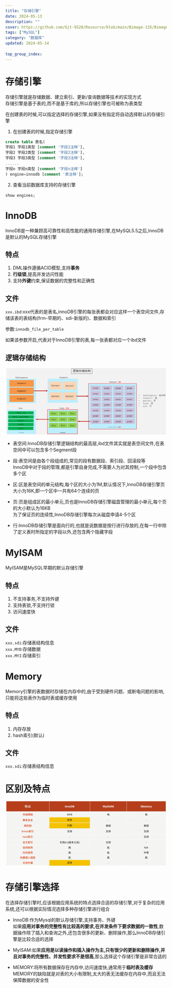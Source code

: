 ```yaml
---
title: "存储引擎"
date: 2024-05-13
description: ""
cover: https://github.com/Gjt-9520/Resource/blob/main/Bimage-135/Bimage15.jpg?raw=true
tags: ["MySQL"]
category: "数据库"
updated: 2024-05-14
 
top_group_index: 
---
```


# 存储引擎

存储引擎就是存储数据、建立索引、更新/查询数据等技术的实现方式                     
存储引擎是基于表的,而不是基于库的,所以存储引擎也可被称为表类型         

在创建表的时候,可以指定选择的存储引擎,如果没有指定将自动选择默认的存储引擎

1. 在创建表的时候,指定存储引擎

```sql
create table 表名(
字段1 字段1类型 [comment '字段1注释'],
字段2 字段2类型 [comment '字段2注释'],
字段3 字段3类型 [comment '字段3注释'],
......
字段n 字段n类型 [comment '字段n注释'] 
) engine=innodb [comment '表注释'];
```

2. 查看当前数据库支持的存储引擎

`show engines;`

# InnoDB

InnoDB是一种兼顾高可靠性和高性能的通用存储引擎,在MySQL5.5之后,InnoDB是默认的MySQL存储引擎

## 特点

1. DML操作遵循ACID模型,支持**事务**
2. **行级锁**,提高并发访问性能
3. 支持**外键**约束,保证数据的完整性和正确性

## 文件

`xxx.ibd`:xxx代表的是表名,innoDB引擎的每张表都会对应这样一个表空间文件,存储该表的表结构(frm-早期的、sdi-新版的)、数据和索引            

参数:`innodb_file_per_table`          

如果该参数开启,代表对于InnoDB引擎的表,每一张表都对应一个ibd文件            

## 逻辑存储结构

![InnoDB逻辑存储结构](../images/InnoDB逻辑存储结构.png)

- 表空间:InnoDB存储引擎逻辑结构的最高层,ibd文件其实就是表空间文件,在表空间中可以包含多个Segment段

- 段:表空间是由各个段组成的,常见的段有数据段、索引段、回滚段等                 
InnoDB中对于段的管理,都是引擎自身完成,不需要人为对其控制,一个段中包含多个区

- 区:区是表空间的单元结构,每个区的大小为1M,默认情况下,InnoDB存储引擎页大小为16K,即一个区中一共有64个连续的页

- 页:页是组成区的最小单元,页也是InnoDB存储引擎磁盘管理的最小单元,每个页的大小默认为16KB                    
为了保证页的连续性,InnoDB存储引擎每次从磁盘申请4-5个区                  

- 行:InnoDB存储引擎是面向行的,也就是说数据是按行进行存放的,在每一行中除了定义表时所指定的字段以外,还包含两个隐藏字段

# MyISAM

MyISAM是MySQL早期的默认存储引擎

## 特点

1. 不支持事务,不支持外键
2. 支持表锁,不支持行锁
3. 访问速度快

## 文件

`xxx.sdi`:存储表结构信息              
`xxx.MYD`:存储数据              
`xxx.MYI`:存储索引            

# Memory

Memory引擎的表数据时存储在内存中的,由于受到硬件问题、或断电问题的影响,只能将这些表作为临时表或缓存使用

## 特点

1. 内存存放
2. hash索引(默认)

## 文件

`xxx.sdi`:存储表结构信息

# 区别及特点

![存储引擎区别及特点](../images/存储引擎区别及特点.png)

# 存储引擎选择

在选择存储引擎时,应该根据应用系统的特点选择合适的存储引擎,对于复杂的应用系统,还可以根据实际情况选择多种存储引擎进行组合               

- InnoDB:作为Mysql的默认存储引擎,支持事务、外键               
如果**应用对事务的完整性有比较高的要求,在并发条件下要求数据的一致性**,数据操作除了插入和查询之外,还包含很多的更新、删除操作,那么InnoDB存储引擎是比较合适的选择

- MyISAM:如果**应用是以读操作和插入操作为主,只有很少的更新和删除操作,并且对事务的完整性、并发性要求不是很高**,那么选择这个存储引擎是非常合适的

- MEMORY:将所有数据保存在内存中,访问速度快,通常用于**临时表及缓存**                            
MEMORY的缺陷就是对表的大小有限制,太大的表无法缓存在内存中,而且无法保障数据的安全性